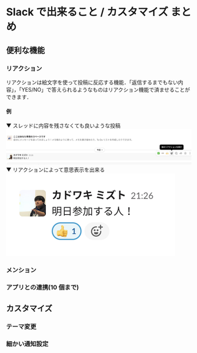# Slack で出来ること / カスタマイズ まとめ

## 便利な機能

### リアクション

リアクションは絵文字を使って投稿に反応する機能．「返信するまでもない内容」，「YES/NO」で答えられるようなものはリアクション機能で済ませることができます．

#### 例

▼ スレッドに内容を残さなくても良いような投稿
![reaction01](/images/reaction_01.png)
▼ リアクションによって意思表示を出来る
![reaction02](/images/reaction_02.png)

### メンション

### アプリとの連携(10 個まで)

## カスタマイズ

### テーマ変更

### 細かい通知設定
